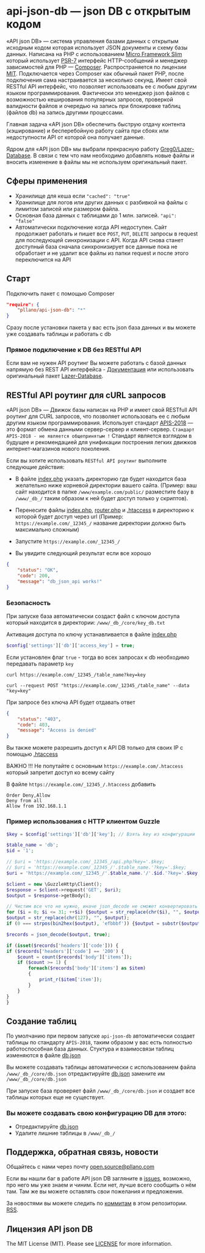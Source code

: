 # api-json-db — json DB с открытым кодом

«API json DB» — система управления базами данных с открытым исходным кодом которая использует JSON документы и схему базы данных. Написана на PHP с использованием [Micro Framework Slim](https://github.com/slimphp) который использует [PSR-7](http://www.php-fig.org/psr/psr-7/) интерфейс HTTP-сообщений и менеджер зависимостей для PHP — [Composer](https://github.com/composer). Распространяется по лицензии [MIT](https://opensource.org/licenses/MIT). Подключается через Composer как обычный пакет PHP, после подключения сама настраивается за несколько секунд. Имеет свой RESTful API интерфейс, что позволяет использовать ее с любым другим языком программирования. Фактически это менеджер json файлов с возможностью кеширования популярных запросов, проверкой валидности файлов и очередью на запись при блокировке таблиц (файлов db) на запись другими процессами. 

Главная задача «API json DB» обеспечить быструю отдачу контента (кэширование) и бесперебойную работу сайта при сбоях или недоступности API от которой она получает данные.

Ядром для «API json DB» мы выбрали прекрасную работу [Greg0/Lazer-Database](https://github.com/Greg0/Lazer-Database/). 
В связи с тем что нам необходимо добавлять новые файлы и вносить изменение в файлы мы не используем оригинальный пакет.

## Сферы применения
- Хранилище для кеша если `"cached": "true"`
- Хранилище для логов или других данных с разбивкой на файлы с лимитом записей или размером файла.
- Основная база данных с таблицами до 1 млн. записей. `"api": "false"`
- Автоматически подключение когда API недоступен. Сайт продолжает работать и пишет все `POST`, `PUT`, `DELETE` запросы в request для последующей синхронизации с API. Когда API снова станет доступный база сначала синхронизирует все данные пока не обработает и не удалит все файлы из папки request и после этого переключится на API

## Старт
Подключить пакет с помощью Composer

```json
"require": {
	"pllano/api-json-db": "*"
}
```

Сразу после установки пакета у вас есть json база данных и вы можете уже создавать таблицы и работать с db

### Прямое подключение к DB без RESTful API

Если вам не нужен API роутинг Вы можете работать с базой данных напрямую без REST API интерфейса - [Документация](https://github.com/pllano/api-json-db/blob/master/db.md) или использовать оригинальный пакет [Lazer-Database](https://github.com/Greg0/Lazer-Database/).

## RESTful API роутинг для cURL запросов

«API json DB» — Движок базы написан на PHP и имеет свой RESTfull API роутинг для CURL запросов, что позволяет использовать ее с любым другим языком программирования. Использует стандарт [APIS-2018](https://github.com/pllano/APIS-2018/) — это формат обмена данными сервер-сервер и клиент-сервер. `Стандарт APIS-2018 - не является общепринятым !` Стандарт является взглядом в будущее и рекомендацией для унификации построения легких движков интернет-магазинов нового поколения.

Если вы хотите использовать `RESTful API роутинг` выполните следующие действия:

- В файле [index.php](https://github.com/pllano/api-json-db/blob/master/index.php) указать директорию где будет находится база желательно ниже корневой директории вашего сайта. (Пример: ваш сайт находится в папке `/www/example.com/public/` разместите базу в `/www/_db_/` таким образом к ней будет доступ только у скриптов). 

- Перенесите файлы [index.php](https://github.com/pllano/api-json-db/blob/master/index.php), [router.php](https://github.com/pllano/api-json-db/blob/master/router.php) и [.htaccess](https://github.com/pllano/api-json-db/blob/master/.htaccess) в директорию к которой будет доступ через url (Пример: `https://example.com/_12345_/` название директории должно быть максимально сложным)

- Запустите `https://example.com/_12345_/`		
- Вы увидите следующий результат если все хорошо 
```json
{
    "status": "OK",
    "code": 200,
    "message": "db_json_api works!"
}
```

### Безопасность

При запуске база автоматически создаст файл с ключом доступа который находится в директории: `/www/_db_/core/key_db.txt`

Активация доступа по ключу устанавливается в файле [index.php](https://github.com/pllano/api-json-db/blob/master/index.php)

```php
$config['settings']['db']['access_key'] = true;
```

Если установлен флаг `true` - тогда во всех запросах к db необходимо передавать параметр `key`

`curl https://example.com/_12345_/table_name?key=key`

`curl --request POST "https://example.com/_12345_/table_name" --data "key=key"`

При запросе без ключа API будет отдавать ответ

```json
{
    "status": "403",
    "code": 403,
    "message": "Access is denied"
}
```

Вы также можете разрешить доступ к API DB только для своих IP с помощью [.htaccess](https://github.com/pllano/api-json-db/blob/master/.htaccess)

ВАЖНО !!! Не попутайте с основным `https://example.com/.htaccess` который запретит доступ ко всему сайту

В файле `https://example.com/_12345_/.htaccess` добавить

```
Order Deny,Allow
Deny from all
Allow from 192.168.1.1
```

### Пример использования с HTTP клиентом Guzzle

``` php	
$key = $config['settings']['db']['key']; // Взять key из конфигурации `https://example.com/_12345_/index.php`

$table_name = 'db';
$id = '1';

// $uri = 'https://example.com/_12345_/api.php?key='.$key;
// $uri = 'https://example.com/_12345_/'.$table_name.'?key='.$key;
$uri = 'https://example.com/_12345_/'.$table_name.'/'.$id.'?key='.$key;

$client = new \GuzzleHttp\Client();
$response = $client->request('GET', $uri);
$output = $response->getBody();

// Чистим все что не нужно, иначе json_decode не сможет конвертировать json в массив
for ($i = 0; $i <= 31; ++$i) {$output = str_replace(chr($i), "", $output);}
$output = str_replace(chr(127), "", $output);
if (0 === strpos(bin2hex($output), 'efbbbf')) {$output = substr($output, 3);}

$records = json_decode($output, true);

if (isset($records['headers']['code'])) {
if ($records['headers']['code'] == '200') {
	$count = count($records['body']['items']);
	if ($count >= 1) {
		foreach($records['body']['items'] as $item)
		{
			print_r($item['item']);
		}
	}
}
}
```

## Создание таблиц

По умолчанию при первом запуске `api-json-db` автоматически создает таблицы по стандарту `APIS-2018`, таким образом у вас есть полностью работоспособная база данных. Стуктура и взаимосвязи таблиц изменяются в файле [db.json](https://github.com/pllano/api-json-db/blob/master/_db_/core/db.json)

Вы можете создавать таблицы автоматически с использованием файла `/www/_db_/core/db.json` отредактируйте [db.json](https://github.com/pllano/api-json-db/blob/master/_db_/core/db.json) замените им `/www/_db_/core/db.json`

При запуске база проверяет файл `/www/_db_/core/db.json` и создает все таблицы которых еще не существует.

### Вы можете создавать свою конфигурацию DB для этого:
- Отредактируйте [db.json](https://github.com/pllano/api-json-db/blob/master/_db_/core/db.json)
- Удалите лишние таблицы в `/www/_db_/`

<a name="feedback"></a>
## Поддержка, обратная связь, новости

Общайтесь с нами через почту open.source@pllano.com

Если вы нашли баг в работе API json DB загляните в
[issues](https://github.com/pllano/api-json-db/issues), возможно, про него мы уже знаем и
чиним. Если нет, лучше всего сообщить о нём там. Там же вы можете оставлять свои
пожелания и предложения.

За новостями вы можете следить по
[коммитам](https://github.com/pllano/api-json-db/commits/master) в этом репозитории.
[RSS](https://github.com/pllano/api-json-db/commits/master.atom).

Лицензия API json DB
-------

The MIT License (MIT). Please see [LICENSE](LICENSE.md) for more information.

